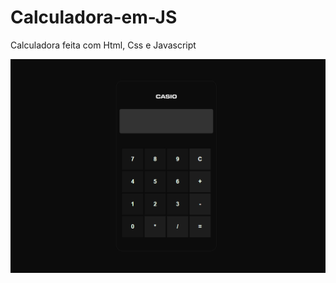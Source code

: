 # Calculadora-em-JS
Calculadora feita com Html, Css e Javascript

![Calculadora](https://github.com/Diegooliveyra/Calculadora-em-JS/blob/master/video.gif)
